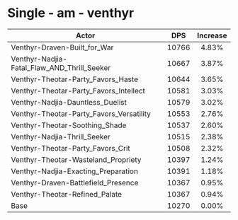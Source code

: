# Single - am - venthyr
| Actor | DPS | Increase |
|---|:---:|:---:|
|Venthyr-Draven-Built_for_War|10766|4.83%|
|Venthyr-Nadjia-Fatal_Flaw_AND_Thrill_Seeker|10667|3.87%|
|Venthyr-Theotar-Party_Favors_Haste|10644|3.65%|
|Venthyr-Theotar-Party_Favors_Intellect|10581|3.03%|
|Venthyr-Nadjia-Dauntless_Duelist|10579|3.02%|
|Venthyr-Theotar-Party_Favors_Versatility|10553|2.76%|
|Venthyr-Theotar-Soothing_Shade|10537|2.60%|
|Venthyr-Nadjia-Thrill_Seeker|10515|2.38%|
|Venthyr-Theotar-Party_Favors_Crit|10508|2.32%|
|Venthyr-Theotar-Wasteland_Propriety|10397|1.24%|
|Venthyr-Nadjia-Exacting_Preparation|10391|1.18%|
|Venthyr-Draven-Battlefield_Presence|10367|0.95%|
|Venthyr-Theotar-Refined_Palate|10367|0.94%|
|Base|10270|0.00%|

